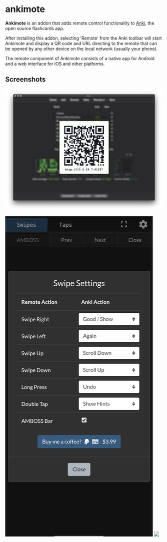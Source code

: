 # ankimote

**Ankimote** is an addon that adds remote control functionality to [Anki](https://apps.ankiweb.net/), the open source flashcards app.

After installing this addon, selecting 'Remote' from the Anki toolbar will start Ankimote and display a QR code and URL directing to the remote that can be opened by any other device on the local network (usually your phone).

The remote component of Ankimote consists of a native app for Android and a web interface for iOS and other platforms.

## Screenshots

![](https://raw.githubusercontent.com/TheDabblingDuck/ankimote/master/screenshots/ankimote-qr.png)

![](https://raw.githubusercontent.com/TheDabblingDuck/ankimote/master/screenshots/ankimote-settings.jpg)  ![](https://raw.githubusercontent.com/TheDabblingDuck/ankimote/master/screenshots/ankimote-swipe.png)
